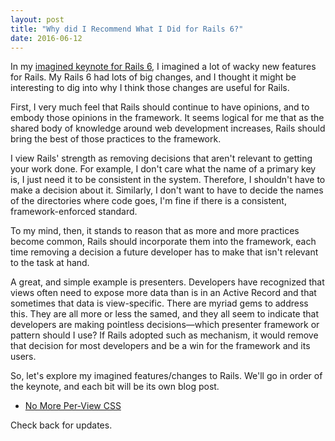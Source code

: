 ```yaml
---
layout: post
title: "Why did I Recommend What I Did for Rails 6?"
date: 2016-06-12
---
```


In my [imagined keynote for Rails 6][rails6post], I imagined a lot of wacky new features for Rails.  My Rails 6 had lots of big changes, and I thought it might be interesting to dig into why I think those changes are useful for Rails.

<!-- more -->

First, I very much feel that Rails should continue to have opinions, and to embody those opinions in the framework.  It seems logical for me that as the shared body of knowledge around web development increases, Rails should bring the best of those practices to the framework.

I view Rails' strength as removing decisions that aren't relevant to getting your work done.  For example, I don't care what the name of a primary key is, I just need it to be consistent in the system. Therefore, I shouldn't have to make a decision about it.  Similarly, I don't want to have to decide the names of the directories where code goes, I'm fine if there is a consistent, framework-enforced standard.

To my mind, then, it stands to reason that as more and more practices become common, Rails should incorporate them into the framework, each time removing a decision a future developer has to make that isn't relevant to the task at hand.

A great, and simple example is presenters.  Developers have recognized that views often need to expose more data than is in an Active Record and that sometimes that data is view-specific.  There are myriad gems to address this.  They are all more or less the samed, and they all seem to indicate that developers are making pointless decisions—which presenter framework or pattern should I use?  If Rails adopted such as mechanism, it would remove that decision for most developers and be a win for the framework and its users.

So, let's explore my imagined features/changes to Rails.  We'll go in order of the keynote, and each bit will be its own blog post.

* [No More Per-View CSS](/blog/2016/06/13/imagined-rails-6-no-more-per-view-css.html)

Check back for updates.

[rails6post]: http://naildrivin5.com/blog/2016/05/17/announcing-rails-6-an-imagined-roadmap.html

